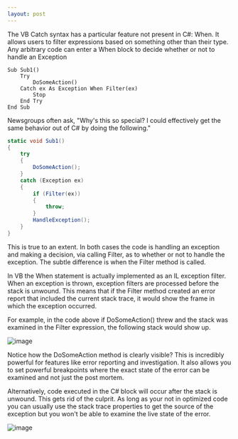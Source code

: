 ```yaml
---
layout: post
---
```

The VB Catch syntax has a particular feature not present in C#: When.  It allows users to filter expressions based on something other than their type.  Any arbitrary code can enter a When block to decide whether or not to handle an Exception

``` vbnet
Sub Sub1()
    Try
        DoSomeAction()
    Catch ex As Exception When Filter(ex)
        Stop
    End Try
End Sub
```
    

Newsgroups often ask, "Why's this so special? I could effectively get the same behavior out of C# by doing the following."

``` csharp
static void Sub1()
{
    try
    {
        DoSomeAction();
    }
    catch (Exception ex)
    {
        if (Filter(ex))
        {
            throw;
        }
        HandleException();
    }
}
```

This is true to an extent.  In both cases the code is handling an exception and making a decision, via calling Filter, as to whether or not to handle the exception.  The subtle difference is when the Filter method is called.  

In VB the When statement is actually implemented as an IL exception filter.  When an exception is thrown, exception filters are processed before the stack is unwound.  This means that if the Filter method created an error report that included the current stack trace, it would show the frame in which the exception occurred.

For example, in the code above if DoSomeAction() threw and the stack was examined in the Filter expression, the following stack would show up.

![image](http://blogs.msdn.com/blogfiles/jaredpar/WindowsLiveWriter/VBCatch.WhenWhysospecial_1299E/image_thumb.png)

Notice how the DoSomeAction method is clearly visible?  This is incredibly powerful for features like error reporting and investigation.  It also allows you to set powerful breakpoints where the exact state of the error can be examined and not just the post mortem.

Alternatively, code executed in the C# block will occur after the stack is unwound.  This gets rid of the culprit.  As long as your not in optimized code you can usually use the stack trace properties to get the source of the exception but you won't be able to examine the live state of the error.

![image](http://blogs.msdn.com/blogfiles/jaredpar/WindowsLiveWriter/VBCatch.WhenWhysospecial_1299E/image_thumb_1.png)

